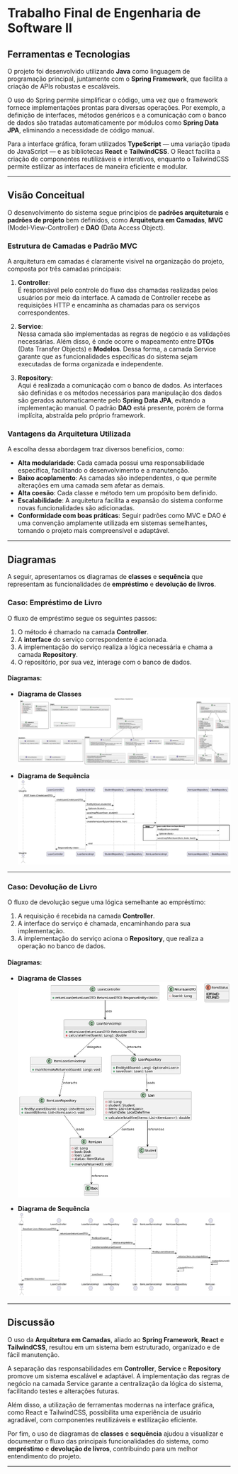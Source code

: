 # Trabalho Final de Engenharia de Software II

## Ferramentas e Tecnologias

O projeto foi desenvolvido utilizando **Java** como linguagem de programação principal, juntamente com o **Spring Framework**, que facilita a criação de APIs robustas e escaláveis. 

O uso do Spring permite simplificar o código, uma vez que o framework fornece implementações prontas para diversas operações. Por exemplo, a definição de interfaces, métodos genéricos e a comunicação com o banco de dados são tratadas automaticamente por módulos como **Spring Data JPA**, eliminando a necessidade de código manual.

Para a interface gráfica, foram utilizados **TypeScript** — uma variação tipada do JavaScript — e as bibliotecas **React** e **TailwindCSS**. O React facilita a criação de componentes reutilizáveis e interativos, enquanto o TailwindCSS permite estilizar as interfaces de maneira eficiente e modular.

---

## Visão Conceitual

O desenvolvimento do sistema segue princípios de **padrões arquiteturais** e **padrões de projeto** bem definidos, como **Arquitetura em Camadas**, **MVC** (Model-View-Controller) e **DAO** (Data Access Object).

### Estrutura de Camadas e Padrão MVC

A arquitetura em camadas é claramente visível na organização do projeto, composta por três camadas principais:

1. **Controller**:  
   É responsável pelo controle do fluxo das chamadas realizadas pelos usuários por meio da interface. A camada de Controller recebe as requisições HTTP e encaminha as chamadas para os serviços correspondentes.

2. **Service**:  
   Nessa camada são implementadas as regras de negócio e as validações necessárias. Além disso, é onde ocorre o mapeamento entre **DTOs** (Data Transfer Objects) e **Modelos**. Dessa forma, a camada Service garante que as funcionalidades específicas do sistema sejam executadas de forma organizada e independente.

3. **Repository**:  
   Aqui é realizada a comunicação com o banco de dados. As interfaces são definidas e os métodos necessários para manipulação dos dados são gerados automaticamente pelo **Spring Data JPA**, evitando a implementação manual. O padrão **DAO** está presente, porém de forma implícita, abstraída pelo próprio framework.

### Vantagens da Arquitetura Utilizada

A escolha dessa abordagem traz diversos benefícios, como:

- **Alta modularidade**: Cada camada possui uma responsabilidade específica, facilitando o desenvolvimento e a manutenção.
- **Baixo acoplamento**: As camadas são independentes, o que permite alterações em uma camada sem afetar as demais.
- **Alta coesão**: Cada classe e método tem um propósito bem definido.
- **Escalabilidade**: A arquitetura facilita a expansão do sistema conforme novas funcionalidades são adicionadas.
- **Conformidade com boas práticas**: Seguir padrões como MVC e DAO é uma convenção amplamente utilizada em sistemas semelhantes, tornando o projeto mais compreensível e adaptável.

---

## Diagramas

A seguir, apresentamos os diagramas de **classes** e **sequência** que representam as funcionalidades de **empréstimo** e **devolução de livros**.

### Caso: Empréstimo de Livro

O fluxo de empréstimo segue os seguintes passos:

1. O método é chamado na camada **Controller**.
2. A **interface** do serviço correspondente é acionada.
3. A implementação do serviço realiza a lógica necessária e chama a camada **Repository**.
4. O repositório, por sua vez, interage com o banco de dados.

#### Diagramas:

- **Diagrama de Classes**  
![Diagrama de classes do empréstimo de livro](emprestarlivro.png)

- **Diagrama de Sequência**  
![Diagrama de sequência do empréstimo de livro](emprestarlivrosequencia.png)

---

### Caso: Devolução de Livro

O fluxo de devolução segue uma lógica semelhante ao empréstimo:

1. A requisição é recebida na camada **Controller**.
2. A interface do serviço é chamada, encaminhando para sua implementação.
3. A implementação do serviço aciona o **Repository**, que realiza a operação no banco de dados.

#### Diagramas:

- **Diagrama de Classes**  
![Diagrama de classes da devolução](devolverclasses.drawio.png)

- **Diagrama de Sequência**  
![Diagrama de sequência da devolução](devolversequencia.drawio.png)

---

## Discussão

O uso da **Arquitetura em Camadas**, aliado ao **Spring Framework**, **React** e **TailwindCSS**, resultou em um sistema bem estruturado, organizado e de fácil manutenção. 

A separação das responsabilidades em **Controller**, **Service** e **Repository** promove um sistema escalável e adaptável. A implementação das regras de negócio na camada Service garante a centralização da lógica do sistema, facilitando testes e alterações futuras.

Além disso, a utilização de ferramentas modernas na interface gráfica, como React e TailwindCSS, possibilita uma experiência de usuário agradável, com componentes reutilizáveis e estilização eficiente.

Por fim, o uso de diagramas de **classes** e **sequência** ajudou a visualizar e documentar o fluxo das principais funcionalidades do sistema, como **empréstimo** e **devolução de livros**, contribuindo para um melhor entendimento do projeto.

---

